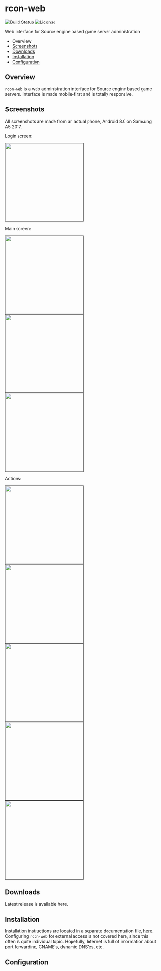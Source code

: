 # rcon-web

[![Build Status](https://travis-ci.org/dieselburner/rcon-web.svg)](https://travis-ci.org/dieselburner/rcon-web)
[![License](https://img.shields.io/github/license/dieselburner/rcon-web.svg)](https://github.com/dieselburner/rcon-web/blob/master/LICENSE.md)

Web interface for Source engine based game server administration

<!-- TOC -->
- [Overview](#overview)
- [Screenshots](#screenshots)
- [Downloads](#downloads)
- [Installation](#installation)
- [Configuration](#configuration)

## Overview

`rcon-web` is a web administration interface for Source engine based game servers. Interface is made mobile-first and is totally responsive.

## Screenshots

All screenshots are made from an actual phone, Android 8.0 on Samsung A5 2017.

Login screen:

<img style="border:1px solid #404040;" src="https://raw.githubusercontent.com/dieselburner/rcon-web/master/documentation/images/login.png" width="256">

Main screen:

<p float="left">
  <img style="border:1px solid #404040;" src="https://raw.githubusercontent.com/dieselburner/rcon-web/master/documentation/images/main-players.png" width="256">
  <img style="border:1px solid #404040;" src="https://raw.githubusercontent.com/dieselburner/rcon-web/master/documentation/images/main-maps.png" width="256">
  <img style="border:1px solid #404040;" src="https://raw.githubusercontent.com/dieselburner/rcon-web/master/documentation/images/main-config.png" width="256">
</p>

Actions:

<p float="left">
  <img style="border:1px solid #404040;" src="https://raw.githubusercontent.com/dieselburner/rcon-web/master/documentation/images/click-user.png" width="256">
  <img style="border:1px solid #404040;" src="https://raw.githubusercontent.com/dieselburner/rcon-web/master/documentation/images/click-map.png" width="256">
  <img style="border:1px solid #404040;" src="https://raw.githubusercontent.com/dieselburner/rcon-web/master/documentation/images/click-bot-count.png" width="256">
  <img style="border:1px solid #404040;" src="https://raw.githubusercontent.com/dieselburner/rcon-web/master/documentation/images/click-bot-damage.png" width="256">
  <img style="border:1px solid #404040;" src="https://raw.githubusercontent.com/dieselburner/rcon-web/master/documentation/images/click-bot-difficulty.png" width="256">
</p>

## Downloads

Latest release is available [here](https://github.com/dieselburner/rcon-web/releases/latest).

## Installation

Installation instructions are located in a separate documentation file, [here](https://github.com/dieselburner/rcon-web/blob/master/INSTALL.md). Configuring `rcon-web` for external access is not covered here, since this often is quite individual topic. Hopefully, Internet is full of information about port forwarding, CNAME's, dynamic DNS'es, etc.

## Configuration
